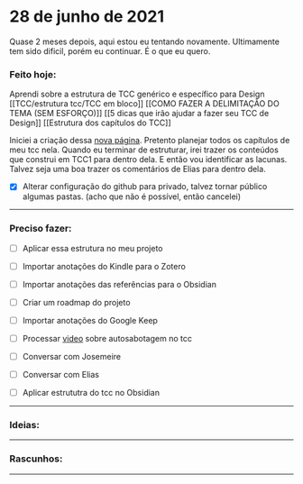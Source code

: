 # 28 de junho de 2021
Quase 2 meses depois, aqui estou eu tentando novamente. Ultimamente tem sido dificil, porém eu continuar. É o que eu quero.

### Feito hoje:

Aprendi sobre a estrutura de TCC genérico e específico para Design
[[TCC/estrutura tcc/TCC em bloco]]
[[COMO FAZER A DELIMITAÇÃO DO TEMA (SEM ESFORÇO)]]
[[5 dicas que irão ajudar a fazer seu TCC de Design]]
[[Estrutura dos capítulos do TCC]]

Iniciei a criação dessa [nova página](obsidian://open?vault=TCC%202020&file=TCC%2Fentregas%2Fmonografia%2FTCC%202%2FEstrutura%20do%20TCC). Pretento planejar todos os capítulos de meu tcc nela. Quando eu terminar de estruturar, irei trazer os conteúdos que construi em TCC1 para dentro dela. E então vou identificar as lacunas. Talvez seja uma boa trazer os comentários de Elias para dentro dela.

- [x] Alterar configuração do github para privado, talvez tornar público algumas pastas. (acho que não é possível, então cancelei)
---

### Preciso fazer:
- [ ] Aplicar essa estrutura no meu projeto

- [ ] Importar anotações do Kindle para o Zotero

- [ ] Importar anotações das referências para o Obsidian
- [ ] Criar um roadmap do projeto
- [ ] Importar anotações do Google Keep
- [ ] Processar [video](https://youtu.be/7kiP_Ruofu8) sobre autosabotagem no tcc
- [ ] Conversar com Josemeire
- [ ] Conversar com Elias
- [ ] Aplicar estrututra do tcc no Obsidian
---

### Ideias:


---

### Rascunhos:




---
